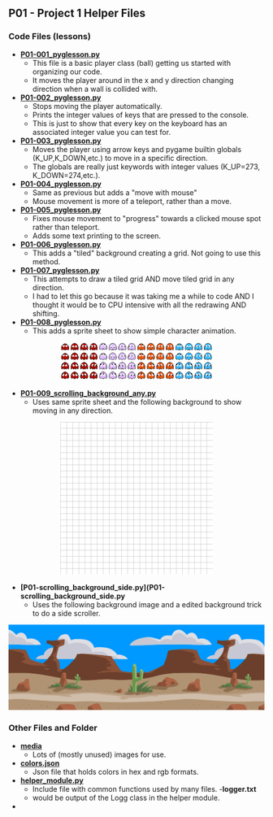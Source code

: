 ## P01 - Project 1 Helper Files

### Code Files (lessons)

- **[P01-001_pyglesson.py](P01-001_pyglesson.py)**
  - This file is a basic player class (ball) getting us started with organizing our code.
  - It moves the player around in the x and y direction changing direction when a wall is collided with.
- **[P01-002_pyglesson.py](P01-002_pyglesson.py)**
  - Stops moving the player automatically.
  - Prints the integer values of keys that are pressed to the console.
  - This is just to show that every key on the keyboard has an associated integer value you can test for.
- **[P01-003_pyglesson.py](P01-003_pyglesson.py)**
  - Moves the player using arrow keys and pygame builtin globals (K_UP,K_DOWN,etc.) to move in a specific direction.
  - The globals are really just keywords with integer values (K_UP=273, K_DOWN=274,etc.).
- **[P01-004_pyglesson.py](P01-004_pyglesson.py)**
  - Same as previous but adds a "move with mouse"
  - Mouse movement is more of a teleport, rather than a move.
- **[P01-005_pyglesson.py](P01-005_pyglesson.py)**
  - Fixes mouse movement to "progress" towards a clicked mouse spot rather than teleport.
  - Adds some text printing to the screen.
- **[P01-006_pyglesson.py](P01-006_pyglesson.py)**
  - This adds a "tiled" background creating a grid. Not going to use this method.
- **[P01-007_pyglesson.py](P01-007_pyglesson.py)**
  - This attempts to draw a tiled grid AND move tiled grid in any direction.
  - I had to let this go because it was taking me a while to code AND I thought it would be to CPU intensive with all the redrawing AND shifting.
- **[P01-008_pyglesson.py](P01-008_pyglesson.py)**
  - This adds a sprite sheet to show simple character animation.

<P align="center"><img src="./media/pacman_ghosts_only_40x.png" width="300"></p>

- **[P01-009_scrolling_background_any.py](P01-009_scrolling_background_any.py)**
  - Uses same sprite sheet and the following background to show moving in any direction.

<P align="center"><img src="./media/tile_1000x1000_40_light.png" width="300"></p>

- **[P01-scrolling_background_side.py](P01-scrolling_background_side.py**
  - Uses the following background image and a edited background trick to do a side scroller.

<P align="center"><img src="./media/desert_bg_1200.png" width="600"></p>

### Other Files and Folder


- **[media](media)**
  - Lots of (mostly unused) images for use.
- **[colors.json](colors.json)**
  - Json file that holds colors in hex and rgb formats.
- **[helper_module.py](helper_module.py)**
  - Include file with common functions used by many files.
-**logger.txt**
  - would be output of the Logg class in the helper module.
-